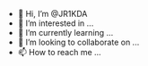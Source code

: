 - 👋 Hi, I’m @JR1KDA
- 👀 I’m interested in ...
- 🌱 I’m currently learning ...
- 💞️ I’m looking to collaborate on ...
- 📫 How to reach me ...

<!---
JR1KDA/JR1KDA is a ✨ special ✨ repository because its `README.md` (this file) appears on your GitHub profile.
You can click the Preview link to take a look at your changes.
--->
